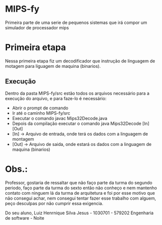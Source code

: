 <h1>MIPS-fy</h1>
Primeira parte de uma serie de pequenos sistemas que irá compor um simulador de processador mips

<h1>Primeira etapa</h1>
Nessa primeira etapa fiz um decodificador que instrução de linguagem de motagem para liguagem de maquina (binarios).

<h2>Execução</h2>
Dentro da pasta MIPS-fy/src estão todos os arquivos necessário para a execução do arquivo, e para faze-lo é necessário:

<ul>
  <li>Abrir o prompt de comando</li>
  <li>Ir até o caminho MIPS-fy/src</li>
  <li>Executar o comando javac Mips32Decode.java</li>
  <li>Depois da compilação executar o comando java Mips32Decode [In] [Out]</li>
  <li>[In] -> Arquivo de entrada, onde terá os dados com a linguagem de montagem</li>  
  <li>[Out] -> Arquivo de saida, onde estará os dados com a linguagem de maquina (binarios) </li>
</ul>

<h1>Obs.:</h1>
Professor, gostaria de ressaltar que não faço parte da turma do segundo periodo, faço parte da turma do sexto
então não conheço e nem mantenho contato com ninguem lá da turma de arquitetura e foi por esse motivo
que não consegui achar, nem consegui tentar fazer esse trabalho com alguem, peço desculpas por não cumprir essa exigencia.

Do seu aluno,
Luiz Henrnique Silva Jesus - 1030701 - 579202
Engenharia de software - Noite
